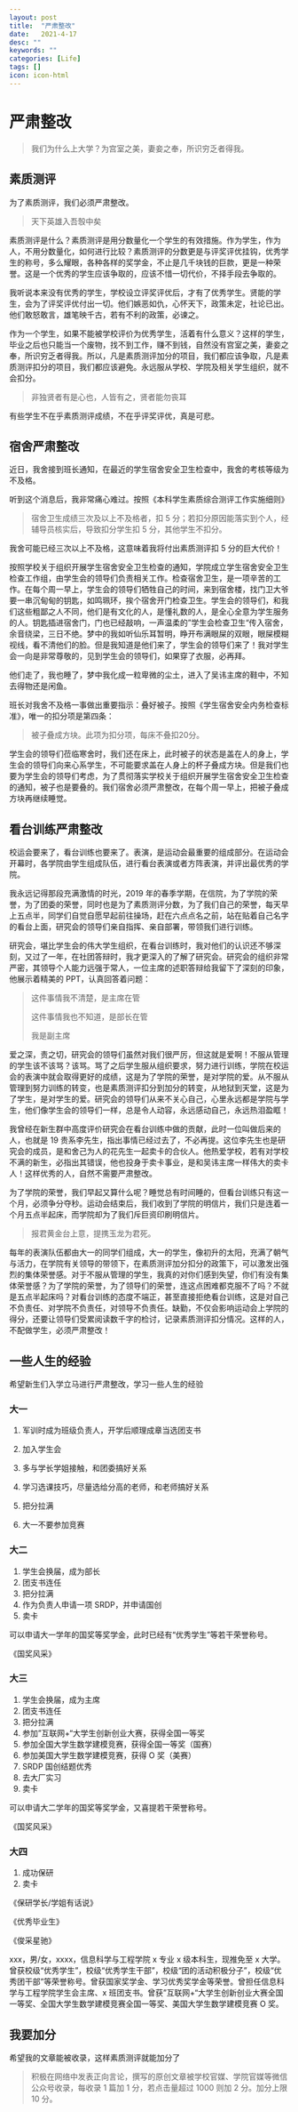 ```yaml
---
layout: post
title:  "严肃整改"
date:   2021-4-17
desc: ""
keywords: ""
categories: [Life]
tags: []
icon: icon-html
---
```


# 严肃整改

> 我们为什么上大学？为宫室之美，妻妾之奉，所识穷乏者得我。

## 素质测评

为了素质测评，我们必须严肃整改。

> 天下英雄入吾彀中矣

素质测评是什么？素质测评是用分数量化一个学生的有效措施。作为学生，作为人，不用分数量化，如何进行比较？素质测评的分数更是与评奖评优挂钩，优秀学生的称号，多么耀眼，各种各样的奖学金，不止是几千块钱的巨款，更是一种荣誉。这是一个优秀的学生应该争取的，应该不惜一切代价，不择手段去争取的。

我听说本来没有优秀的学生，学校设立评奖评优后，才有了优秀学生。贤能的学生，会为了评奖评优付出一切。他们嫉恶如仇，心怀天下，政策未定，社论已出。他们敢怒敢言，雄笔映千古，若有不利的政策，必谏之。

作为一个学生，如果不能被学校评价为优秀学生，活着有什么意义？这样的学生，毕业之后也只能当一个废物，找不到工作，赚不到钱，自然没有宫室之美，妻妾之奉，所识穷乏者得我。所以，凡是素质测评加分的项目，我们都应该争取，凡是素质测评扣分的项目，我们都应该避免。永远服从学校、学院及相关学生组织，就不会扣分。

> 非独贤者有是心也，人皆有之，贤者能勿丧耳

有些学生不在乎素质测评成绩，不在乎评奖评优，真是可悲。



## 宿舍严肃整改

近日，我舍接到班长通知，在最近的学生宿舍安全卫生检查中，我舍的考核等级为不及格。

听到这个消息后，我非常痛心难过。按照《本科学生素质综合测评工作实施细则》

> 宿舍卫生成绩三次及以上不及格者，扣 5 分；若扣分原因能落实到个人，经辅导员核实后，导致扣分学生扣 5 分，其他学生不扣分。

我舍可能已经三次以上不及格，这意味着我将付出素质测评扣 5 分的巨大代价！

按照学校关于组织开展学生宿舍安全卫生检查的通知，学院成立学生宿舍安全卫生检查工作组，由学生会的领导们负责相关工作。检查宿舍卫生，是一项辛苦的工作。在每个周一早上，学生会的领导们牺牲自己的时间，来到宿舍楼，找门卫大爷要一串沉甸甸的钥匙，如鸣珮环，挨个宿舍开门检查卫生。学生会的领导们，和我们这些粗鄙之人不同，他们是有文化的人，是懂礼数的人，是全心全意为学生服务的人。钥匙插进宿舍门，门也已经敲响，一声温柔的”学生会检查卫生“传入宿舍，余音绕梁，三日不绝。梦中的我如听仙乐耳暂明，睁开布满眼屎的双眼，眼屎模糊视线，看不清他们的脸。但是我知道是他们来了，学生会的领导们来了！我对学生会一向是非常尊敬的，见到学生会的领导们，如果穿了衣服，必再拜。

他们走了，我也睡了，梦中我化成一粒卑微的尘土，进入了吴讳主席的鞋中，不知去得物还是闲鱼。

班长对我舍不及格一事做出重要指示：叠好被子。按照《学生宿舍安全内务检查标准》，唯一的扣分项是第四条：

> 被子叠成方块。此项为扣分项，每床不叠扣20分。

学生会的领导们莅临寒舍时，我们还在床上，此时被子的状态是盖在人的身上，学生会的领导们向来心系学生，不可能要求盖在人身上的杯子叠成方块。但是我们也要为学生会的领导们考虑，为了贯彻落实学校关于组织开展学生宿舍安全卫生检查的通知，被子也是要叠的。我们宿舍必须严肃整改，在每个周一早上，把被子叠成方块再继续睡觉。



## 看台训练严肃整改

校运会要来了，看台训练也要来了。表演，是运动会最重要的组成部分。在运动会开幕时，各学院由学生组成队伍，进行看台表演或者方阵表演，并评出最优秀的学院。

我永远记得那段充满激情的时光，2019 年的春季学期，在信院，为了学院的荣誉，为了团委的荣誉，同时也是为了素质测评分数，为了我们自己的荣誉，每天早上五点半，同学们自觉自愿早起前往操场，赶在六点点名之前，站在贴着自己名字的看台上面，研究会的领导们亲自指挥、亲自部署，带领我们进行训练。

研究会，堪比学生会的伟大学生组织，在看台训练时，我对他们的认识还不够深刻，又过了一年，在社团答辩时，我才更深入的了解了研究会。研究会的组织非常严密，其领导个人能力远强于常人，一位主席的述职答辩给我留下了深刻的印象，他展示着精美的 PPT，认真回答着问题：

> 这件事情我不清楚，是主席在管
>
> 这件事情我也不知道，是部长在管
>
> 我是副主席

爱之深，责之切，研究会的领导们虽然对我们很严厉，但这就是爱啊！不服从管理的学生该不该骂？该骂。骂了之后学生服从组织要求，努力进行训练，学院在校运会的表演中就会取得更好的成绩，这是为了学院的荣誉，是对学院的爱。从不服从管理到努力训练的转变，也是素质测评扣分到加分的转变，从地狱到天堂，这是为了学生，是对学生的爱。研究会的领导们从来不关心自己，心里永远都是学院与学生，他们像学生会的领导们一样，总是令人动容，永远感动自己，永远热泪盈眶！

我曾经在新生群中高度评价研究会在看台训练中做的贡献，此时一位叫做后来的人，也就是 19 贵系李先生，指出事情已经过去了，不必再提。这位李先生也是研究会的成员，是和舍己为人的花先生一起卖卡的合伙人。他热爱学校，若有对学校不满的新生，必指出其错误，他也投身于卖卡事业，是和吴讳主席一样伟大的卖卡人！这样优秀的人，自然不需要严肃整改。

为了学院的荣誉，我们早起又算什么呢？睡觉总有时间睡的，但看台训练只有这一个月，必须争分夺秒。运动会结束后，我们收到了学院的明信片，我们只是连着一个月五点半起床，而学院却为了我们斥巨资印刷明信片。

> 报君黄金台上意，提携玉龙为君死。

每年的表演队伍都由大一的同学们组成，大一的学生，像初升的太阳，充满了朝气与活力，在学院有关领导的带领下，在素质测评加分扣分的政策下，可以激发出强烈的集体荣誉感。对于不服从管理的学生，我真的对你们感到失望，你们有没有集体荣誉感？为了学院的荣誉，为了领导们的荣誉，连这点困难都克服不了吗？不就是五点半起床吗？对看台训练的态度不端正，甚至直接拒绝看台训练，这是对自己不负责任、对学院不负责任，对领导不负责任。缺勤，不仅会影响运动会上学院的得分，还要让领导们受累阅读数千字的检讨，记录素质测评扣分情况。这样的人，不配做学生，必须严肃整改！



##  一些人生的经验

希望新生们入学立马进行严肃整改，学习一些人生的经验

### 大一

1. 军训时成为班级负责人，开学后顺理成章当选团支书

2. 加入学生会

3. 多与学长学姐接触，和团委搞好关系
4. 学习选课技巧，尽量选给分高的老师，和老师搞好关系
5. 把分拉满
6. 大一不要参加竞赛

### 大二

1. 学生会换届，成为部长
2. 团支书连任
3. 把分拉满
4. 作为负责人申请一项 SRDP，并申请国创
5. 卖卡

可以申请大一学年的国奖等奖学金，此时已经有“优秀学生”等若干荣誉称号。

《国奖风采》

### 大三

1. 学生会换届，成为主席
2. 团支书连任
3. 把分拉满
4. 参加”互联网+“大学生创新创业大赛，获得全国一等奖
5. 参加全国大学生数学建模竞赛，获得全国一等奖（国赛）
6. 参加美国大学生数学建模竞赛，获得 O 奖（美赛）
7. SRDP 国创结题优秀
8. 去大厂实习
9. 卖卡

可以申请大二学年的国奖等奖学金，又喜提若干荣誉称号。

《国奖风采》

### 大四

1. 成功保研
2. 卖卡

《保研学长/学姐有话说》

《优秀毕业生》

《俊采星驰》

xxx，男/女，xxxx，信息科学与工程学院 x 专业 x 级本科生，现推免至 x 大学。曾获校级“优秀学生”，校级“优秀学生干部”，校级“团的活动积极分子”，校级“优秀团干部”等荣誉称号。曾获国家奖学金、学习优秀奖学金等荣誉。曾担任信息科学与工程学院学生会主席、x 班团支书。曾获”互联网+“大学生创新创业大赛全国一等奖、全国大学生数学建模竞赛全国一等奖、美国大学生数学建模竞赛 O 奖。



## 我要加分

希望我的文章能被收录，这样素质测评就能加分了

> 积极在网络中发表正向言论，撰写的原创文章被学校官媒、学院官媒等微信公众号收录，每收录 1 篇加 1 分，若点击量超过 1000 则加 2 分。加分上限 10 分。